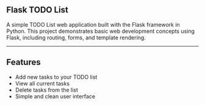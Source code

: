 ## Flask TODO List

A simple TODO List web application built with the Flask framework in Python. This project demonstrates basic web development concepts using Flask, including routing, forms, and template rendering.

---

## Features

- Add new tasks to your TODO list
- View all current tasks
- Delete tasks from the list
- Simple and clean user interface
